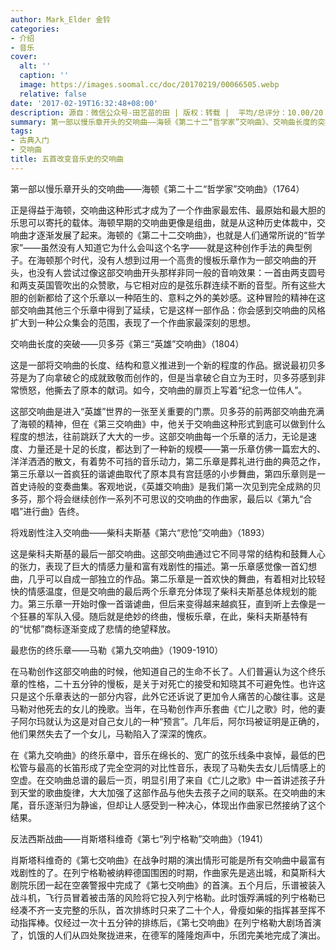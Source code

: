 ```yaml
---
author: Mark_Elder 金铃
categories:
- 介绍
- 音乐
cover:
  alt: ''
  caption: ''
  image: https://images.soomal.cc/doc/20170219/00066505.webp
  relative: false
date: '2017-02-19T16:32:48+08:00'
description: 源自：微信公众号-田艺苗的田 | 版权：转载 |  平均/总评分：10.00/20
summary: 第一部以慢乐章开头的交响曲――海顿《第二十二“哲学家”交响曲》、交响曲长度的突破――贝多芬《第三“英雄”交响曲》、将戏剧性注入交响曲――柴科夫斯基《第六“悲怆”交响曲》、最悲伤的终乐章――马勒《第九交响曲》、反法西斯战曲――肖斯塔科维奇《第七“列宁格勒”交响曲》……
tags:
- 古典入门
- 交响曲
title: 五首改变音乐史的交响曲
---
```


第一部以慢乐章开头的交响曲――海顿《第二十二“哲学家”交响曲》（1764）

正是得益于海顿，交响曲这种形式才成为了一个作曲家最宏伟、最原始和最大胆的乐思可以寄托的载体。海顿早期的交响曲更像是组曲，就是从这种历史体裁中，交响曲才逐渐发展了起来。海顿的《第二十二交响曲》，也就是人们通常所说的“哲学家”――虽然没有人知道它为什么会叫这个名字――就是这种创作手法的典型例子。在海顿那个时代，没有人想到过用一个高贵的慢板乐章作为一部交响曲的开头，也没有人尝试过像这部交响曲开头那样非同一般的音响效果：一首由两支圆号和两支英国管吹出的众赞歌，与它相对应的是弦乐群连续不断的音型。所有这些大胆的创新都给了这个乐章以一种陌生的、意料之外的美妙感。这种冒险的精神在这部交响曲其他三个乐章中得到了延续，它是这样一部作品：你会感到交响曲的风格扩大到一种公众集会的范围，表现了一个作曲家最深刻的思想。

交响曲长度的突破――贝多芬《第三“英雄”交响曲》（1804）

这是一部将交响曲的长度、结构和意义推进到一个新的程度的作品。据说最初贝多芬是为了向拿破仑的成就致敬而创作的，但是当拿破仑自立为王时，贝多芬感到非常愤怒，他撕去了原本的献词。如今，交响曲的扉页上写着“纪念一位伟人”。

这部交响曲是进入“英雄”世界的一张至关重要的门票。贝多芬的前两部交响曲充满了海顿的精神，但在《第三交响曲》中，他关于交响曲这种形式到底可以做到什么程度的想法，往前跳跃了大大的一步。这部交响曲每一个乐章的活力，无论是速度、力量还是十足的长度，都达到了一种新的规模――第一乐章仿佛一篇宏大的、洋洋洒洒的散文，有着势不可挡的音乐动力，第二乐章是葬礼进行曲的典范之作，第三乐章以一首疯狂的谐谑曲取代了原本具有宫廷感的小步舞曲，第四乐章则是一首史诗般的变奏曲集。客观地说，《英雄交响曲》是我们第一次见到完全成熟的贝多芬，那个将会继续创作一系列不可思议的交响曲的作曲家，最后以《第九“合唱”进行曲》告终。

将戏剧性注入交响曲――柴科夫斯基《第六“悲怆”交响曲》（1893）

这是柴科夫斯基的最后一部交响曲。这部交响曲通过它不同寻常的结构和鼓舞人心的张力，表现了巨大的情感力量和富有戏剧性的描述。第一乐章感觉像一首幻想曲，几乎可以自成一部独立的作品。第二乐章是一首欢快的舞曲，有着相对比较轻快的情感温度，但是交响曲的最后两个乐章充分体现了柴科夫斯基总体规划的能力。第三乐章一开始时像一首谐谑曲，但后来变得越来越疯狂，直到听上去像是一个狂暴的军队入侵。随后就是绝妙的终曲，慢板乐章，在此，柴科夫斯基特有的“忧郁”商标逐渐变成了悲情的绝望释放。

最悲伤的终乐章――马勒《第九交响曲》（1909-1910）

在马勒创作这部交响曲的时候，他知道自己的生命不长了。人们普遍认为这个终乐章的性格，二十五分钟的慢板，是关于对死亡的接受和知晓其不可避免性。也许这只是这个乐章表达的一部分内容，此外它还诉说了更加令人痛苦的心酸往事。这是马勒对他死去的女儿的挽歌。当年，在马勒创作声乐套曲《亡儿之歌》时，他的妻子阿尔玛就认为这是对自己女儿的一种“预言”。几年后，阿尔玛被证明是正确的，他们果然失去了一个女儿，马勒陷入了深深的愧疚。

在《第九交响曲》的终乐章中，音乐在绵长的、宽广的弦乐线条中哀悼，最低的巴松管与最高的长笛形成了完全空洞的对比性音乐，表现了马勒失去女儿后情感上的空虚。在交响曲总谱的最后一页，明显引用了来自《亡儿之歌》中一首讲述孩子升到天堂的歌曲旋律，大大加强了这部作品与他失去孩子之间的联系。在交响曲的末尾，音乐逐渐归为静谧，但却让人感受到一种决心，体现出作曲家已然接纳了这个结果。

反法西斯战曲――肖斯塔科维奇《第七“列宁格勒”交响曲》（1941）

肖斯塔科维奇的《第七交响曲》在战争时期的演出情形可能是所有交响曲中最富有戏剧性的了。在列宁格勒被纳粹德国围困的时期，作曲家先是逃出城，和莫斯科大剧院乐团一起在空袭警报中完成了《第七交响曲》的首演。五个月后，乐谱被装入战斗机，飞行员冒着被击落的风险将它投入列宁格勒。此时饿殍满城的列宁格勒已经凑不齐一支完整的乐队，首次排练时只来了二十个人，骨瘦如柴的指挥甚至挥不动指挥棒。仅经过一次十五分钟的排练后，《第七交响曲》在列宁格勒大剧场首演了，饥饿的人们从四处聚拢进来，在德军的隆隆炮声中，乐团完美地完成了演出。